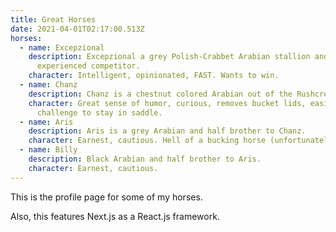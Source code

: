 ```yaml
---
title: Great Horses
date: 2021-04-01T02:17:00.513Z
horses:
  - name: Excepzional
    description: Excepzional a grey Polish-Crabbet Arabian stallion and an
      experienced competitor.
    character: Intelligent, opinionated, FAST. Wants to win.
  - name: Chanz
    description: Chanz is a chestnut colored Arabian out of the Rushcreek line.
    character: Great sense of humor, curious, removes bucket lids, easily spooked,
      challenge to stay in saddle.
  - name: Aris
    description: Aris is a grey Arabian and half brother to Chanz.
    character: Earnest, cautious. Hell of a bucking horse (unfortunately!).
  - name: Billy
    description: Black Arabian and half brother to Aris.
    character: Earnest, cautious.
---
```


This is the profile page for some of my horses.

Also, this features Next.js as a React.js framework.
